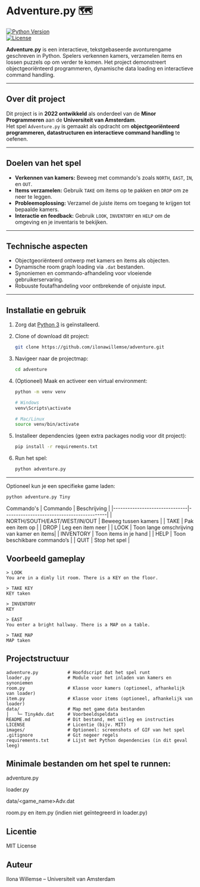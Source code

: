 # Adventure.py 🗺️

[![Python Version](https://img.shields.io/badge/python-3.10+-blue)](https://www.python.org/downloads/)  
[![License](https://img.shields.io/badge/license-MIT-green)](LICENSE)

**Adventure.py** is een interactieve, tekstgebaseerde avonturengame geschreven in Python. Spelers verkennen kamers, verzamelen items en lossen puzzels op om verder te komen. Het project demonstreert objectgeoriënteerd programmeren, dynamische data loading en interactieve command handling.

---

## Over dit project

Dit project is in **2022 ontwikkeld** als onderdeel van de **Minor Programmeren** aan de **Universiteit van Amsterdam**.  
Het spel `Adventure.py` is gemaakt als opdracht om **objectgeoriënteerd programmeren, datastructuren en interactieve command handling** te oefenen.

---

## Doelen van het spel
- **Verkennen van kamers:** Beweeg met commando's zoals `NORTH`, `EAST`, `IN`, en `OUT`.
- **Items verzamelen:** Gebruik `TAKE` om items op te pakken en `DROP` om ze neer te leggen.
- **Probleemoplossing:** Verzamel de juiste items om toegang te krijgen tot bepaalde kamers.
- **Interactie en feedback:** Gebruik `LOOK`, `INVENTORY` en `HELP` om de omgeving en je inventaris te bekijken.

---

## Technische aspecten
- Objectgeoriënteerd ontwerp met kamers en items als objecten.
- Dynamische room graph loading via `.dat` bestanden.
- Synoniemen en commando-afhandeling voor vloeiende gebruikerservaring.
- Robuuste foutafhandeling voor ontbrekende of onjuiste input.

---

## Installatie en gebruik
1. Zorg dat [Python 3](https://www.python.org/downloads/) is geïnstalleerd.
2. Clone of download dit project:
   ```bash
   git clone https://github.com/ilonawillemse/adventure.git
   ```

3. Navigeer naar de projectmap:
   ```bash
   cd adventure
   ```

4. (Optioneel) Maak en activeer een virtual environment:
   ```bash
   python -m venv venv

   # Windows
   venv\Scripts\activate

   # Mac/Linux
   source venv/bin/activate
   ```

5. Installeer dependencies (geen extra packages nodig voor dit project):
   ```bash
   pip install -r requirements.txt
   ```

6. Run het spel:
   ```bash
   python adventure.py
   ```
---

Optioneel kun je een specifieke game laden:
   ```bash
   python adventure.py Tiny
   ```

   Commando's
   | Commando                     | Beschrijving                               |
   |-------------------------------|-------------------------------------------|
   | NORTH/SOUTH/EAST/WEST/IN/OUT | Beweeg tussen kamers                       |
   | TAKE <item>                   | Pak een item op                            |
   | DROP <item>                   | Leg een item neer                          |
   | LOOK                          | Toon lange omschrijving van kamer en items|
   | INVENTORY                     | Toon items in je hand                      |
   | HELP                          | Toon beschikbare commando’s                |
   | QUIT                          | Stop het spel                              |

## Voorbeeld gameplay
   ```text
   > LOOK
   You are in a dimly lit room. There is a KEY on the floor.

   > TAKE KEY
   KEY taken

   > INVENTORY
   KEY

   > EAST
   You enter a bright hallway. There is a MAP on a table.

   > TAKE MAP
   MAP taken
```

## Projectstructuur
   ``` text
   adventure.py           # Hoofdscript dat het spel runt
   loader.py              # Module voor het inladen van kamers en synoniemen
   room.py                # Klasse voor kamers (optioneel, afhankelijk van loader)
   item.py                # Klasse voor items (optioneel, afhankelijk van loader)
   data/                  # Map met game data bestanden
   │   └─ TinyAdv.dat     # Voorbeeldspeldata
   README.md              # Dit bestand, met uitleg en instructies
   LICENSE                # Licentie (bijv. MIT)
   images/                # Optioneel: screenshots of GIF van het spel
   .gitignore             # Git negeer regels
   requirements.txt       # Lijst met Python dependencies (in dit geval leeg)
   ```

## Minimale bestanden om het spel te runnen:
   adventure.py

   loader.py

   data/<game_name>Adv.dat

   room.py en item.py (indien niet geïntegreerd in loader.py)

## Licentie

   MIT License

## Auteur

   Ilona Willemse – Universiteit van Amsterdam
